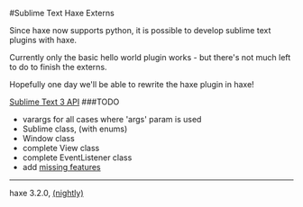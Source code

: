 #Sublime Text Haxe Externs

Since haxe now supports python, it is possible to develop sublime text plugins with haxe.

Currently only the basic hello world plugin works - but there's not much left to do to finish the externs.

Hopefully one day we'll be able to rewrite the haxe plugin in haxe!

[Sublime Text 3 API](http://www.sublimetext.com/docs/3/api_reference.html)
###TODO
- varargs for all cases where 'args' param is used
- Sublime class, (with enums)
- Window class
- complete View class
- complete EventListener class
- add [missing features](http://sublime-text-unofficial-documentation.readthedocs.org/en/latest/reference/api.html#sublime_plugin.EventListener.on_query_completions)

--------------
haxe 3.2.0, [(nightly)](http://hxbuilds.s3-website-us-east-1.amazonaws.com/builds/haxe/)